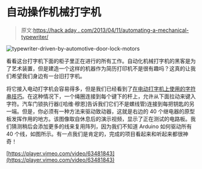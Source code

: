 # 自动操作机械打字机

> 原文:[https://hack aday . com/2013/04/11/automating-a-mechanical-typewriter/](https://hackaday.com/2013/04/11/automating-a-mechanical-typewriter/)

![typewriter-driven-by-automotive-door-lock-motors](../Images/eef654107f366cb01df0eaaef5d9495f.png)

看看这台打字机下面的柜子里正在进行的所有工作。自动化机械打字机的黑客是为了艺术装置，但是建造一个这样的机器作为简历打印机不是很有趣吗？这真的让我们希望我们身边有一台旧打字机。

将它接入电动打字机会容易得多，但是我们已经看到了[在电动打字机上使用的字符串技巧](http://hackaday.com/2010/11/01/typewriter-as-io-lets-you-play-zork/)。在这种情况下，一个绳圈连接到每个键下的杆上，允许从下面拉动来键入字符。汽车门锁执行器([哈维·穆恩]告诉我们它们不是螺线管)连接到每把钥匙的另一端。但是，你必须有一种方法来驱动致动器，这就是右边的 40 个继电器的原型板发挥作用的地方。该图像取自休息后的演示视频，显示了正在测试的电路板。我们猜测稍后会添加更多的线来复用阵列，因为我们不知道 Arduino 如何驱动所有 40 个线，如图所示。有一点我们是肯定的，完成的项目看起来和听起来都很神奇！

[https://player.vimeo.com/video/63481843](https://player.vimeo.com/video/63481843)